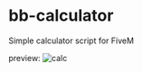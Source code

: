 # bb-calculator
Simple calculator script for FiveM

preview:
![calc](https://user-images.githubusercontent.com/49079109/150656157-16b82a8a-fa99-48b5-83c5-e99563d9a369.png)
